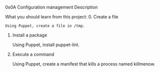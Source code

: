 0x0A Configuration management
Description

What you should learn from this project:
0. Create a file

    Using Puppet, create a file in /tmp.

1. Install a package

    Using Puppet, install puppet-lint.

2. Execute a command

    Using Puppet, create a manifest that kills a process named killmenow.


